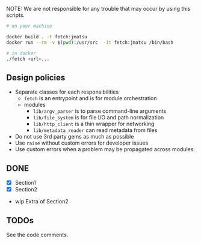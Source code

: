 NOTE: We are not responsible for any trouble that may occur by using this scripts.

```bash
# on your machine

docker build . -t fetch:jmatsu
docker run --rm -v $(pwd):/usr/src  -it fetch:jmatsu /bin/bash

# in docker
./fetch <url>...
```

## Design policies

- Separate classes for each responsibilities
  - `fetch` is an entrypoint and is for module orchestration
  - modules
    - `lib/argv_parser` is to parse command-line arguments
    - `lib/file_system` is for file I/O and path normalization
    - `lib/http_client` is a thin wrapper for networking
    - `lib/metadata_reader` can read metadata from files
- Do not use 3rd party gems as much as possible
- Use `raise` without custom errors for developer issues
- Use custom errors when a problem may be propagated across modules.

## DONE

- [x] Section1
- [x] Section2
- wip Extra of Section2

## TODOs

See the code comments.